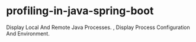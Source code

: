 # profiling-in-java-spring-boot
Display Local And Remote Java Processes. , Display Process Configuration And Environment.
